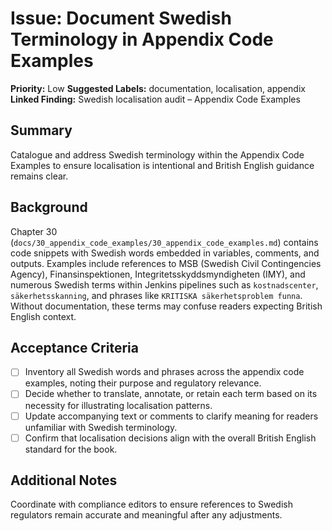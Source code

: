 # Issue: Document Swedish Terminology in Appendix Code Examples

**Priority:** Low
**Suggested Labels:** documentation, localisation, appendix
**Linked Finding:** Swedish localisation audit – Appendix Code Examples

## Summary
Catalogue and address Swedish terminology within the Appendix Code Examples to ensure localisation is intentional and British English guidance remains clear.

## Background
Chapter 30 (`docs/30_appendix_code_examples/30_appendix_code_examples.md`) contains code snippets with Swedish words embedded in variables, comments, and outputs. Examples include references to MSB (Swedish Civil Contingencies Agency), Finansinspektionen, Integritetsskyddsmyndigheten (IMY), and numerous Swedish terms within Jenkins pipelines such as `kostnadscenter`, `säkerhetsskanning`, and phrases like `KRITISKA säkerhetsproblem funna`. Without documentation, these terms may confuse readers expecting British English context.

## Acceptance Criteria
- [ ] Inventory all Swedish words and phrases across the appendix code examples, noting their purpose and regulatory relevance.
- [ ] Decide whether to translate, annotate, or retain each term based on its necessity for illustrating localisation patterns.
- [ ] Update accompanying text or comments to clarify meaning for readers unfamiliar with Swedish terminology.
- [ ] Confirm that localisation decisions align with the overall British English standard for the book.

## Additional Notes
Coordinate with compliance editors to ensure references to Swedish regulators remain accurate and meaningful after any adjustments.
